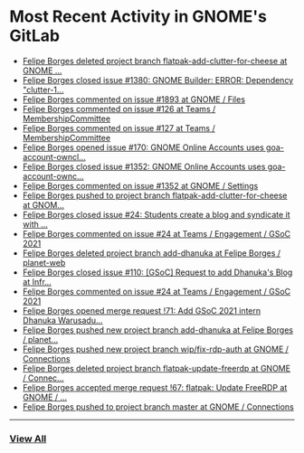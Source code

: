 # Most Recent Activity in GNOME's GitLab

<!-- BLOG-POST-LIST:START -->
- [Felipe Borges deleted project branch flatpak-add-clutter-for-cheese at GNOME ...](https://gitlab.gnome.org/GNOME/gnome-control-center/-/commits/flatpak-add-clutter-for-cheese)
- [Felipe Borges closed issue #1380: GNOME Builder: ERROR: Dependency &quot;clutter-1...](https://gitlab.gnome.org/GNOME/gnome-control-center/-/issues/1380)
- [Felipe Borges commented on issue #1893 at GNOME / Files](https://gitlab.gnome.org/GNOME/nautilus/-/issues/1893#note_1178458)
- [Felipe Borges commented on issue #126 at Teams / MembershipCommittee](https://gitlab.gnome.org/Teams/MembershipCommittee/-/issues/126#note_1178421)
- [Felipe Borges commented on issue #127 at Teams / MembershipCommittee](https://gitlab.gnome.org/Teams/MembershipCommittee/-/issues/127#note_1178419)
- [Felipe Borges opened issue #170: GNOME Online Accounts uses goa-account-owncl...](https://gitlab.gnome.org/GNOME/gnome-online-accounts/-/issues/170)
- [Felipe Borges closed issue #1352: GNOME Online Accounts uses goa-account-ownc...](https://gitlab.gnome.org/GNOME/gnome-control-center/-/issues/1352)
- [Felipe Borges commented on issue #1352 at GNOME / Settings](https://gitlab.gnome.org/GNOME/gnome-control-center/-/issues/1352#note_1178387)
- [Felipe Borges pushed to project branch flatpak-add-clutter-for-cheese at GNOM...](https://gitlab.gnome.org/GNOME/gnome-control-center/-/compare/6defef70ca00d1640dc70549e6481a9acacafe2f...bdc0368bd0d968966d2deef202141cfa9aa15e64)
- [Felipe Borges closed issue #24: Students create a blog and syndicate it with ...](https://gitlab.gnome.org/Teams/Engagement/gsoc-2021/-/issues/24)
- [Felipe Borges commented on issue #24 at Teams / Engagement / GSoC 2021](https://gitlab.gnome.org/Teams/Engagement/gsoc-2021/-/issues/24#note_1178371)
- [Felipe Borges deleted project branch add-dhanuka at Felipe Borges / planet-web](https://gitlab.gnome.org/felipeborges/planet-web/-/commits/add-dhanuka)
- [Felipe Borges closed issue #110: [GSoC] Request to add Dhanuka&#39;s Blog at Infr...](https://gitlab.gnome.org/Infrastructure/planet-web/-/issues/110)
- [Felipe Borges commented on issue #24 at Teams / Engagement / GSoC 2021](https://gitlab.gnome.org/Teams/Engagement/gsoc-2021/-/issues/24#note_1177951)
- [Felipe Borges opened merge request !71: Add GSoC 2021 intern Dhanuka Warusadu...](https://gitlab.gnome.org/Infrastructure/planet-web/-/merge_requests/71)
- [Felipe Borges pushed new project branch add-dhanuka at Felipe Borges / planet...](https://gitlab.gnome.org/felipeborges/planet-web/-/commits/add-dhanuka)
- [Felipe Borges pushed new project branch wip/fix-rdp-auth at GNOME / Connections](https://gitlab.gnome.org/GNOME/connections/-/commits/wip/fix-rdp-auth)
- [Felipe Borges deleted project branch flatpak-update-freerdp at GNOME / Connec...](https://gitlab.gnome.org/GNOME/connections/-/commits/flatpak-update-freerdp)
- [Felipe Borges accepted merge request !67: flatpak: Update FreeRDP at GNOME / ...](https://gitlab.gnome.org/GNOME/connections/-/merge_requests/67)
- [Felipe Borges pushed to project branch master at GNOME / Connections](https://gitlab.gnome.org/GNOME/connections/-/commit/ae485035525a8ceea07117fe16ecf1b90318a6aa)
<!-- BLOG-POST-LIST:END -->

___

### [View All](https://gitlab.gnome.org/users/felipeborges/activity)
